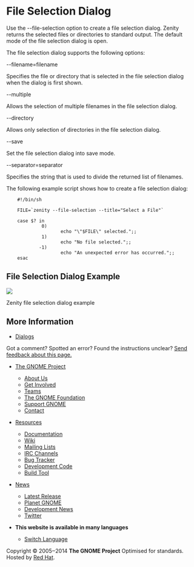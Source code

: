 # File Selection Dialog

Use the \--file-selection option to create a file selection dialog. Zenity returns the selected files or directories to standard output. The default mode of the file selection dialog is open.

The file selection dialog supports the following options:

\--filename=filename


Specifies the file or directory that is selected in the file selection dialog when the dialog is first shown.

\--multiple


Allows the selection of multiple filenames in the file selection dialog.

\--directory


Allows only selection of directories in the file selection dialog.

\--save


Set the file selection dialog into save mode.

\--separator=separator


Specifies the string that is used to divide the returned list of filenames.

The following example script shows how to create a file selection dialog:
```
    #!/bin/sh

    FILE=`zenity --file-selection --title="Select a File"`

    case $? in
             0)
                    echo "\"$FILE\" selected.";;
             1)
                    echo "No file selected.";;
            -1)
                    echo "An unexpected error has occurred.";;
    esac
```

[](file-selection.html.en#)

## File Selection Dialog Example

![](figures/zenity-fileselection-screenshot.png)

Zenity file selection dialog example

## More Information

  * [Dialogs](https://help.gnome.org/users/zenity/stable/index.html.en#dialogs "Dialogs")



Got a comment? Spotted an error? Found the instructions unclear? [Send feedback about this page.](mailto:docs-feedback@gnome.org?subject=Feedback%20on%20users/zenity/3.32/file-selection.page)

  * [The GNOME Project](https://www.gnome.org/)
    * [About Us](https://www.gnome.org/about/)
    * [Get Involved](https://www.gnome.org/get-involved/)
    * [Teams](https://www.gnome.org/teams/)
    * [The GNOME Foundation](https://foundation.gnome.org)
    * [Support GNOME](https://www.gnome.org/support-gnome/)
    * [Contact](https://www.gnome.org/contact/)



  * [Resources](file-selection.html.en#)
    * [Documentation](https://help.gnome.org)
    * [Wiki](https://wiki.gnome.org)
    * [Mailing Lists](https://mail.gnome.org/mailman/listinfo)
    * [IRC Channels](https://wiki.gnome.org/GnomeIrcChannels)
    * [Bug Tracker](https://gitlab.gnome.org/)
    * [Development Code](https://gitlab.gnome.org/)
    * [Build Tool](https://wiki.gnome.org/Jhbuild)



  * [News](http://www.gnome.org/news/)
    * [Latest Release](https://www.gnome.org/start/stable)
    * [Planet GNOME](https://planet.gnome.org)
    * [Development News](https://news.gnome.org)
    * [Twitter](https://twitter.com/gnome)



  * **This website is available in many languages**
    * [Switch Language](https://help.gnome.org/languages "Switching Language")



Copyright © 2005‒2014 **The GNOME Project**
Optimised for standards. Hosted by [Red Hat](http://redhat.com).
